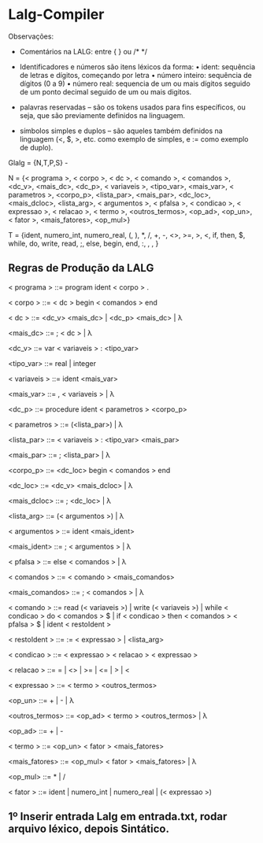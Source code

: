 # Lalg-Compiler

Observações:
- Comentários na LALG: entre { } ou /* */

- Identificadores e números são itens léxicos da forma:
• ident: sequência de letras e dígitos, começando por letra
• número inteiro: sequência de dígitos (0 a 9)
• número real: sequencia de um ou mais dígitos seguido de um ponto
decimal seguido de um ou mais digitos.

- palavras reservadas – são os tokens usados para fins específicos, ou seja, que são
previamente definidos na linguagem.

- símbolos simples e duplos – são aqueles também definidos na linguagem (<, $, >, etc.
como exemplo de simples, e := como exemplo de duplo).

 Glalg = {N,T,P,S} -
 
N = {< programa >, < corpo >, < dc >, < comando >, < comandos >, <dc_v>, <mais_dc>,
<dc_p>, < variaveis >, <tipo_var>, <mais_var>, < parametros >, <corpo_p>,
<lista_par>, <mais_par>, <dc_loc>, <mais_dcloc>, <lista_arg>, < argumentos >,
< pfalsa >, < condicao >, < expressao >, < relacao >, < termo >, <outros_termos>,
<op_ad>, <op_un>, < fator >, <mais_fatores>, <op_mul>}
 
T = {ident, numero_int, numero_real, (, ), *, /, +, -, <>, >=, >, <, if, then, $, while, do,
write, read, ;, else, begin, end, :, , , }

## Regras de Produção da LALG
< programa > ::= program ident < corpo > .
 
< corpo > ::= < dc > begin < comandos > end
 
< dc > ::= <dc_v> <mais_dc> | <dc_p> <mais_dc> | λ

<mais_dc> ::= ; < dc > | λ

<dc_v> ::= var < variaveis > : <tipo_var>

<tipo_var> ::= real | integer

< variaveis > ::= ident <mais_var>

<mais_var> ::= , < variaveis > | λ

<dc_p> ::= procedure ident < parametros > <corpo_p>

< parametros > ::= (<lista_par>) | λ

<lista_par> ::= < variaveis > : <tipo_var> <mais_par>

<mais_par> ::= ; <lista_par> | λ

<corpo_p> ::= <dc_loc> begin < comandos > end

<dc_loc> ::= <dc_v> <mais_dcloc> | λ

<mais_dcloc> ::= ; <dc_loc> | λ

<lista_arg> ::= (< argumentos >) | λ

< argumentos > ::= ident <mais_ident>

<mais_ident> ::= ; < argumentos > | λ

< pfalsa > ::= else < comandos > | λ

< comandos > ::= < comando > <mais_comandos>

<mais_comandos> ::= ; < comandos > | λ

< comando > ::= read (< variaveis >) |
write (< variaveis >) |
while < condicao > do < comandos > $ |
if < condicao > then < comandos > < pfalsa > $ |
 ident < restoIdent >

< restoIdent > ::= := < expressao > | <lista_arg>

< condicao > ::= < expressao > < relacao > < expressao >

< relacao > ::= = | <> | >= | <= | > | <

< expressao > ::= < termo > <outros_termos>

<op_un> ::= + | - | λ

<outros_termos> ::= <op_ad> < termo > <outros_termos> | λ

<op_ad> ::= + | -

< termo > ::= <op_un> < fator > <mais_fatores>

<mais_fatores> ::= <op_mul> < fator > <mais_fatores> | λ

<op_mul> ::= * | /

< fator > ::= ident | numero_int | numero_real | (< expressao >)


## 1º Inserir entrada Lalg em entrada.txt, rodar arquivo léxico, depois Sintático.
